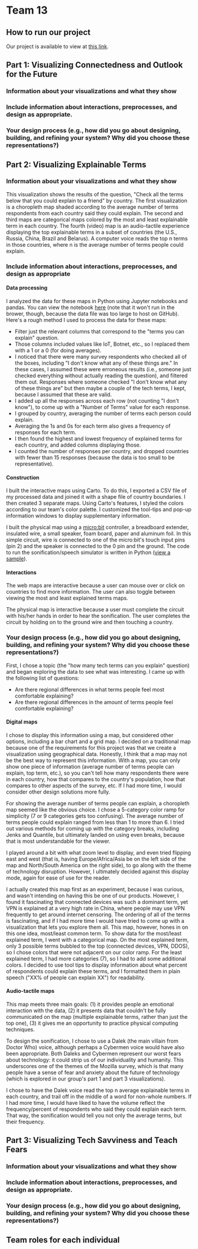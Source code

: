 # Team 13
## How to run our project
Our project is available to view at [this link](https://jwirfs-brock.github.io/INFO5602-mozilla-survey-project/index.html).
## Part 1: Visualizing Connectedness and Outlook for the Future
### Information about your visualizations and what they show
### Include information about interactions, preprocesses, and design as appropriate.
### Your design process (e.g., how did you go about designing, building, and refining your system? Why did you choose these representations?)
## Part 2: Visualizing Explainable Terms
### Information about your visualizations and what they show
This visualization shows the results of the question, "Check all the terms below that you could explain to a friend" by country. The first visualization is a choropleth map shaded according to the average number of terms respondents from each country said they could explain. The second and third maps are categorical maps colored by the most and least explainable term in each country. The fourth (video) map is an audio-tactile experience displaying the top explainable terms in a subset of countries (the U.S., Russia, China, Brazil and Belarus). A computer voice reads the top n terms in those countries, where n is the average number of terms people could explain.
### Include information about interactions, preprocesses, and design as appropriate
#### Data processing
I analyzed the data for these maps in Python using Jupyter notebooks and pandas. You can view the notebook [here](https://github.com/INFO-4602-5602/project-3-mozilla-project3-team13/blob/master/Mozilla-survey-analysis-JWB.ipynb) (note that it won't run in the brower, though, because the data file was too large to host on GitHub). Here's a rough method I used to process the data for these maps:
* Filter just the relevant columns that correspond to the "terms you can explain" question.
* Those columns included values like IoT, Botnet, etc., so I replaced them with a 1 or a 0 (for doing averages).
* I noticed that there were many survey respondents who checked all of the boxes, including "I don't know what any of these things are." In these cases, I assumed these were erroneous results (i.e., someone just checked everything without actually reading the question), and filtered them out. Responses where someone checked "I don't know what any of these things are" but then maybe a couple of the tech terms, I kept, because I assumed that these are valid.
* I added up all the responses across each row (not counting "I don't know"), to come up with a "Number of Terms" value for each response.
* I grouped by country, averaging the number of terms each person could explain.
* Averaging the 1s and 0s for each term also gives a frequency of responses for each term.
* I then found the highest and lowest frequency of explained terms for each country, and added columns displaying those.
* I counted the number of responses per country, and dropped countries with fewer than 15 responses (because the data is too small to be representative).
#### Construction
I built the interactive maps using Carto. To do this, I exported a CSV file of my processed data and joined it with a shape file of country boundaries. I then created 3 separate maps. Using Carto's features, I styled the colors according to our team's color palette. I customized the tool-tips and pop-up information windows to display supplementary information.

I built the physical map using a [micro:bit](http://microbit.org/) controller, a breadboard extender, insulated wire, a small speaker, foam board, paper and aluminum foil. In this simple circuit, wire is connected to one of the micro:bit's touch input pins (pin 2) and the speaker is connected to the 0 pin and the ground. The code to run the sonification/speech simulator is written in Python ([view a sample](https://github.com/jwirfs-brock/INFO5602-mozilla-survey-project/blob/master/Wirfs-Brock.GS.py)).
#### Interactions
The web maps are interactive because a user can mouse over or click on countries to find more information. The user can also toggle between viewing the most and least explained terms maps.

The physical map is interactive because a user must complete the circuit with his/her hands in order to hear the sonification. The user completes the circuit by holding on to the ground wire and then touching a country.

### Your design process (e.g., how did you go about designing, building, and refining your system? Why did you choose these representations?)
First, I chose a topic (the "how many tech terms can you explain" question) and began exploring the data to see what was interesting. I came up with the following list of questions:
* Are there regional differences in what terms people feel most comfortable explaining?
* Are there regional differences in the amount of terms people feel comfortable explaining?

#### Digital maps
I chose to display this information using a map, but considered other options, including a bar chart and a grid map. I decided on a traditional map because one of the requirements for this project was that we create a visualization using geographical data. Honestly, I think that a map may not be the best way to represent this information. With a map, you can only show one piece of information (average number of terms people can explain, top term, etc.), so you can't tell how many respondents there were in each country, how that compares to the country's population, how that compares to other aspects of the survey, etc. If I had more time, I would consider other design solutions more fully.

For showing the average number of terms people can explain, a choropleth map seemed like the obvious choice. I chose a 5-category color ramp for simplicity (7 or 9 categories gets too confusing). The average number of terms people could explain ranged from less than 1 to more than 6. I tried out various methods for coming up with the category breaks, including Jenks and Quantile, but ultimately landed on using even breaks, because that is most understandable for the viewer.

I played around a bit with what zoom level to display, and even tried flipping east and west (that is, having Europe/Africa/Asia be on the left side of the map and North/South America on the right side), to go along with the theme of technology disruption. However, I ultimately decided against this display mode, again for ease of use for the reader.

I actually created this map first as an experiment, because I was curious, and wasn't intending on having this be one of our products. However, I found it fascinating that connected devices was such a dominant term, yet VPN is explained at a very high rate in China, where people may use VPN frequently to get around internet censoring. The ordering of all of the terms is fascinating, and if I had more time I would have tried to come up with a visualization that lets you explore them all. This map, however, hones in on this one idea, most/least common term. To show data for the most/least explained term, I went with a categorical map. On the most explained term, only 3 possible terms bubbled to the top (connected devices, VPN, DDOS), so I chose colors that were not adjacent on our color ramp. For the least explained term, I had more categories (7), so I had to add some additional colors. I decided to use tool tips to display information about what percent of respondents could explain these terms, and I formatted them in plain speech ("XX% of people can explain XX") for readability.
#### Audio-tactile maps
This map meets three main goals: (1) it provides people an emotional interaction with the data, (2) it presents data that couldn't be fully communicated on the map (multiple explainable terms, rather than just the top one), (3) it gives me an opportunity to practice physical computing techniques.

To design the sonification, I chose to use a Dalek (the main villain from Doctor Who) voice, although perhaps a Cybermen voice would have also been appropriate. Both Daleks and Cybermen represent our worst fears about technology: it could strip us of our individuality and humanity. This underscores one of the themes of the Mozilla survey, which is that many people have a sense of fear and anxiety about the future of technology (which is explored in our group's part 1 and part 3 visualizations).

I chose to have the Dalek voice read the top n average explainable terms in each country, and trail off in the middle of a word for non-whole numbers. If I had more time, I would have liked to have the volume reflect the frequency/percent of respondents who said they could explain each term. That way, the sonification would tell you not only the average terms, but their frequency.

## Part 3: Visualizing Tech Savviness and Teach Fears
### Information about your visualizations and what they show
### Include information about interactions, preprocesses, and design as appropriate.
### Your design process (e.g., how did you go about designing, building, and refining your system? Why did you choose these representations?)
## Team roles for each individual
